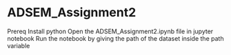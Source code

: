 # ADSEM_Assignment2
Prereq
Install python
Open the ADSEM_Assignment2.ipynb file in jupyter notebook
Run the notebook by giving the path of the dataset inside the path variable